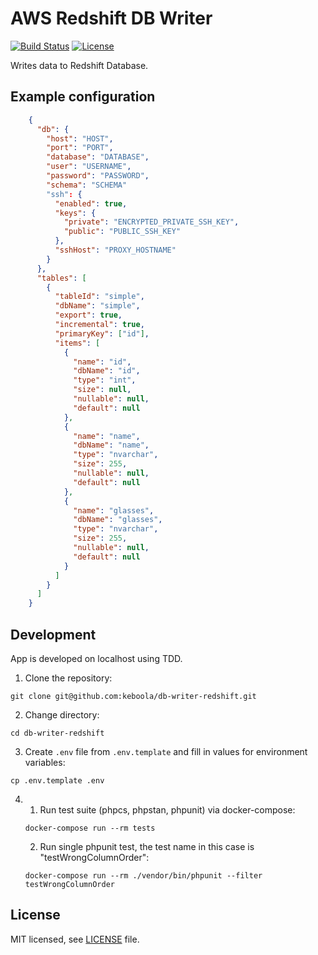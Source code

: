 # AWS Redshift DB Writer
[![Build Status](https://github.com/keboola/db-writer-redshift/actions/workflows/push.yml/badge.svg?branch=master)](https://github.com/keboola/db-writer-redshift/actions/workflows/push.yml)
[![License](https://img.shields.io/badge/license-MIT-blue.svg)](https://github.com/keboola/db-writer-redshift/blob/master/LICENSE.md)

Writes data to Redshift Database.

## Example configuration

```json
    {
      "db": {        
        "host": "HOST",
        "port": "PORT",
        "database": "DATABASE",
        "user": "USERNAME",
        "password": "PASSWORD",
        "schema": "SCHEMA"
        "ssh": {
          "enabled": true,
          "keys": {
            "private": "ENCRYPTED_PRIVATE_SSH_KEY",
            "public": "PUBLIC_SSH_KEY"
          },
          "sshHost": "PROXY_HOSTNAME"
        }
      },
      "tables": [
        {
          "tableId": "simple",
          "dbName": "simple",
          "export": true, 
          "incremental": true,
          "primaryKey": ["id"],
          "items": [
            {
              "name": "id",
              "dbName": "id",
              "type": "int",
              "size": null,
              "nullable": null,
              "default": null
            },
            {
              "name": "name",
              "dbName": "name",
              "type": "nvarchar",
              "size": 255,
              "nullable": null,
              "default": null
            },
            {
              "name": "glasses",
              "dbName": "glasses",
              "type": "nvarchar",
              "size": 255,
              "nullable": null,
              "default": null
            }
          ]                                
        }
      ]
    }
```

## Development

App is developed on localhost using TDD.

1. Clone the repository: 
```
git clone git@github.com:keboola/db-writer-redshift.git
```
2. Change directory: 
```
cd db-writer-redshift
```
3. Create `.env` file from `.env.template` and fill in values for environment variables: 
```
cp .env.template .env
```
4. 
   1. Run test suite (phpcs, phpstan, phpunit) via docker-compose: 
    ```
    docker-compose run --rm tests
    ```
   2. Run single phpunit test, the test name in this case is "testWrongColumnOrder":
    ```
    docker-compose run --rm ./vendor/bin/phpunit --filter testWrongColumnOrder  
    ```

## License

MIT licensed, see [LICENSE](./LICENSE) file.
